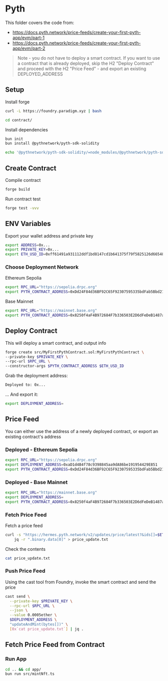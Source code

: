 # Pyth

This folder covers the code from:
- https://docs.pyth.network/price-feeds/create-your-first-pyth-app/evm/part-1
- https://docs.pyth.network/price-feeds/create-your-first-pyth-app/evm/part-2

> Note - you do not have to deploy a smart contract. If you want to use a
contract that is already deployed, skip the H2 "Deploy Contract" and proceed
with the H2 "Price Feed" - and export an existing DEPLOYED_ADDRESS

## Setup

Install forge
```bash
curl -L https://foundry.paradigm.xyz | bash
```

```bash
cd contract/
```

Install dependencies
```bash
bun init
bun install @pythnetwork/pyth-sdk-solidity
```

```bash
echo '@pythnetwork/pyth-sdk-solidity/=node_modules/@pythnetwork/pyth-sdk-solidity' > remappings.txt
```

## Create Contract

Compile contract
```bash
forge build
```

Run contract test
```bash
forge test -vvv
```

## ENV Variables

Export your wallet address and private key

```bash
export ADDRESS=0x...
export PRIVATE_KEY=0x...
export ETH_USD_ID=0xff61491a931112ddf1bd8147cd1b641375f79f5825126d665480874634fd0ace
```

### Choose Deployment Network

Ethereum Sepolia
```bash
export RPC_URL="https://sepolia.drpc.org"
export PYTH_CONTRACT_ADDRESS=0xDd24F84d36BF92C65F92307595335bdFab5Bbd21
```

Base Mainnet
```bash
export RPC_URL="https://mainnet.base.org"
export PYTH_CONTRACT_ADDRESS=0x8250f4aF4B972684F7b336503E2D6dFeDeB1487a
```

## Deploy Contract

This will deploy a smart contract, and output info
```bash
forge create src/MyFirstPythContract.sol:MyFirstPythContract \
--private-key $PRIVATE_KEY \
--rpc-url $RPC_URL \
--constructor-args $PYTH_CONTRACT_ADDRESS $ETH_USD_ID
```

Grab the deployment address:
```bash
Deployed to: 0x...
```

... And export it:
```bash
export DEPLOYMENT_ADDRESS=
```

## Price Feed

You can either use the address of a newly deployed contract, or export an
existing contract's address

### Deployed - Ethereum Sepolia

```bash
export RPC_URL="https://sepolia.drpc.org"
export DEPLOYMENT_ADDRESS=0xaD1d4B4f78c9398845aa9dA86be191954429E851
export PYTH_CONTRACT_ADDRESS=0xDd24F84d36BF92C65F92307595335bdFab5Bbd21
```

### Deployed - Base Mainnet

```bash
export RPC_URL="https://mainnet.base.org"
export DEPLOYMENT_ADDRESS=
export PYTH_CONTRACT_ADDRESS=0x8250f4aF4B972684F7b336503E2D6dFeDeB1487a
```

### Fetch Price Feed

Fetch a price feed
```bash
curl -s "https://hermes.pyth.network/v2/updates/price/latest?&ids[]=$ETH_USD_ID" |\
	jq -r ".binary.data[0]" > price_update.txt
```

Check the contents
```bash
cat price_update.txt
```

### Push Price Feed

Using the cast tool from Foundry, invoke the smart contract and send the price
```bash
cast send \
  --private-key $PRIVATE_KEY \
  --rpc-url $RPC_URL \
  --json \
  --value 0.0005ether \
  $DEPLOYMENT_ADDRESS \
  "updateAndMint(bytes[])" \
  [0x`cat price_update.txt`] | jq .
```

## Fetch Price Feed from Contract

### Run App

```bash
cd .. && cd app/
bun run src/mintNft.ts
```
